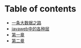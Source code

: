 # Table of contents

* [一条大数据之路](README.md)
* [javaweb中的各种层](javaweb-zhong-de-ge-zhong-ceng.md)
* [第一章](di-yi-zhang.md)
* [第二章](untitled-1.md)

